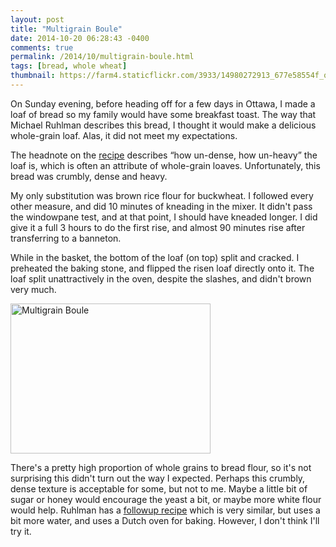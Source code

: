 ```yaml
---
layout: post
title: "Multigrain Boule"
date: 2014-10-20 06:28:43 -0400
comments: true
permalink: /2014/10/multigrain-boule.html
tags: [bread, whole wheat]
thumbnail: https://farm4.staticflickr.com/3933/14980272913_677e58554f_q.jpg
---
```


On Sunday evening, before heading off for a few days in Ottawa, I made a
loaf of bread so my family would have some breakfast toast. The way that
Michael Ruhlman describes this bread, I thought it would make a
delicious whole-grain loaf. Alas, it did not meet my expectations.

The headnote on the
[recipe](http://ruhlman.com/2011/01/multigrain-bread/) describes “how
un-dense, how un-heavy” the loaf is, which is often an attribute of
whole-grain loaves. Unfortunately, this bread was crumbly, dense
and heavy. 

My only substitution was brown rice flour for buckwheat. I followed
every other measure, and did 10 minutes of kneading in the mixer.
It didn't pass the windowpane test, and at that point, I should
have kneaded longer. I did give it a full 3 hours to do the first
rise, and almost 90 minutes rise after transferring to a banneton.  

While in the basket, the bottom of the loaf (on top) split and cracked.
I preheated the baking stone, and flipped the risen loaf directly onto
it. The loaf split unattractively in the oven, despite the slashes, and
didn't brown very much.

<a href="https://www.flickr.com/photos/gnuf/14980272913"
title="Multigrain Boule by Eric Fung, on Flickr"><img
src="https://farm4.staticflickr.com/3933/14980272913_677e58554f_n.jpg"
width="320" height="240" alt="Multigrain Boule"></a>

There's a pretty high proportion of whole grains to bread flour, so it's
not surprising this didn't turn out the way I expected. Perhaps this
crumbly, dense texture is acceptable for some, but not to me. Maybe a
little bit of sugar or honey would encourage the yeast a bit, or maybe
more white flour would help. Ruhlman has a [followup
recipe](http://ruhlman.com/2014/06/gluten-free-malarkey-and-my-recipe-for-multigrain-bread/)
which is very similar, but uses a bit more water, and uses a Dutch
oven for baking. However, I don't think I'll try it.
